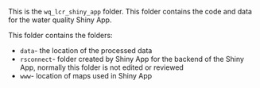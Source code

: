 This is the `wq_lcr_shiny_app` folder. This folder contains the code and data for the water quality Shiny App.  
  
This folder contains the folders:  
- `data`- the location of the processed data  
- `rsconnect`- folder created by Shiny App for the backend of the Shiny App, normally this folder is not edited or reviewed  
- `www`- location of maps used in Shiny App
